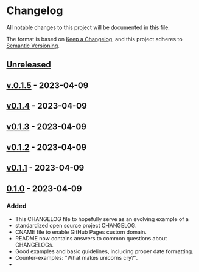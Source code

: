 # Changelog

All notable changes to this project will be documented in this file.

The format is based on [Keep a Changelog](https://keepachangelog.com/en/1.0.0/),
and this project adheres to [Semantic Versioning](https://semver.org/spec/v2.0.0.html).

## [Unreleased](https://github.com/allenphilip93/pokemon-gym-leader/compare/v.0.1.5...HEAD)

## [v.0.1.5](https://github.com/allenphilip93/pokemon-gym-leader/compare/v0.1.4...v.0.1.5) - 2023-04-09

## [v0.1.4](https://github.com/allenphilip93/pokemon-gym-leader/compare/v0.1.3...v0.1.4) - 2023-04-09

## [v0.1.3](https://github.com/allenphilip93/pokemon-gym-leader/compare/v0.1.2...v0.1.3) - 2023-04-09

## [v0.1.2](https://github.com/allenphilip93/pokemon-gym-leader/compare/v0.1.1...v0.1.2) - 2023-04-09

## [v0.1.1](https://github.com/allenphilip93/pokemon-gym-leader/compare/v0.1.0...v0.1.1) - 2023-04-09

## [0.1.0](https://github.com/allenphilip93/pokemon-gym-leader/releases/tag/v0.1.0) - 2023-04-09

### Added

- This CHANGELOG file to hopefully serve as an evolving example of a
- standardized open source project CHANGELOG.
- CNAME file to enable GitHub Pages custom domain.
- README now contains answers to common questions about CHANGELOGs.
- Good examples and basic guidelines, including proper date formatting.
- Counter-examples: "What makes unicorns cry?".
- 
